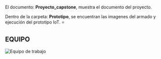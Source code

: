 
El documento: **Proyecto_capstone**, muestra el documento del proyecto.

Dentro de la carpeta: **Prototipo**, se encuentran las imagenes del armado y ejecución del prototipo IoT. ⭐




## EQUIPO 
![Equipo de trabajo](https://user-images.githubusercontent.com/86132543/155701120-5fedd6c1-89f1-4b16-991c-05f9995482d0.jpeg)

